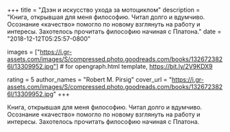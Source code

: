 
+++
title = "Дзэн и искусство ухода за мотоциклом"
description = "Книга, открывшая для меня философию. Читал долго и вдумчиво. Осознание «качество» помогло по новому взглянуть на работу и интересы. Захотелось прочитать философию начиная с Платона."
date = "2018-12-12T05:25:57-0800"

images = ["https://i.gr-assets.com/images/S/compressed.photo.goodreads.com/books/1326723826l/13309952.jpg"]  # for opengraph.html template, https://bit.ly/2V9KDX9

rating = 5
author_names = "Robert M. Pirsig"
cover_url = "https://i.gr-assets.com/images/S/compressed.photo.goodreads.com/books/1326723826l/13309952.jpg"
+++

Книга, открывшая для меня философию. Читал долго и вдумчиво. Осознание «качество» помогло по новому взглянуть на работу и интересы. Захотелось прочитать философию начиная с Платона.

